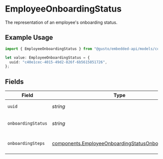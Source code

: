 # EmployeeOnboardingStatus

The representation of an employee's onboarding status.

## Example Usage

```typescript
import { EmployeeOnboardingStatus } from "@gusto/embedded-api/models/components/employeeonboardingstatus.js";

let value: EmployeeOnboardingStatus = {
  uuid: "c40e1cec-4015-49d2-826f-6b5615851726",
};
```

## Fields

| Field                                                                                                                    | Type                                                                                                                     | Required                                                                                                                 | Description                                                                                                              |
| ------------------------------------------------------------------------------------------------------------------------ | ------------------------------------------------------------------------------------------------------------------------ | ------------------------------------------------------------------------------------------------------------------------ | ------------------------------------------------------------------------------------------------------------------------ |
| `uuid`                                                                                                                   | *string*                                                                                                                 | :heavy_check_mark:                                                                                                       | Unique identifier for this employee.                                                                                     |
| `onboardingStatus`                                                                                                       | *string*                                                                                                                 | :heavy_minus_sign:                                                                                                       | One of the "onboarding_status" enum values.                                                                              |
| `onboardingSteps`                                                                                                        | [components.EmployeeOnboardingStatusOnboardingStep](../../models/components/employeeonboardingstatusonboardingstep.md)[] | :heavy_minus_sign:                                                                                                       | List of steps required to onboard an employee.                                                                           |